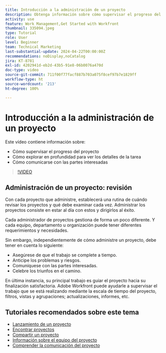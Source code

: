 ```yaml
---
title: Introducción a la administración de un proyecto
description: Obtenga información sobre cómo supervisar el progreso del proyecto, profundizar para ver los detalles de las tareas y cómo comunicarse con las partes interesadas.
activity: use
feature: Work Management,Get Started with Workfront
thumbnail: 335094.jpeg
type: Tutorial
role: User
level: Beginner
team: Technical Marketing
last-substantial-update: 2024-04-22T00:00:00Z
recommendations: noDisplay,noCatalog
jira: KT-8781
exl-id: 4202941d-eb2d-43b5-91e8-06b0076a470d
doc-type: video
source-git-commit: 711f00f77facf887b703a075f8cef97b7e1829ff
workflow-type: ht
source-wordcount: '213'
ht-degree: 100%

---
```


# Introducción a la administración de un proyecto

Este vídeo contiene información sobre:

* Cómo supervisar el progreso del proyecto
* Cómo explorar en profundidad para ver los detalles de la tarea
* Cómo comunicarse con las partes interesadas

>[!VIDEO](https://video.tv.adobe.com/v/335094/?quality=12&learn=on)

## Administración de un proyecto: revisión

Con cada proyecto que administre, establecerá una rutina de cuándo revisar los proyectos y qué debe examinar cada vez. Administrar los proyectos consiste en estar al día con estos y dirigirlos al éxito.

Cada administrador de proyectos gestiona de forma un poco diferente. Y cada equipo, departamento u organización puede tener diferentes requerimientos y necesidades.

Sin embargo, independientemente de cómo administre un proyecto, debe tener en cuenta lo siguiente:

* Asegúrese de que el trabajo se complete a tiempo.
* Anticipe los problemas y riesgos.
* Comuníquese con las partes interesadas.
* Celebre los triunfos en el camino.

En última instancia, su principal trabajo es guiar el proyecto hacia su finalización satisfactoria. Adobe Workfront puede ayudarle a supervisar el trabajo que se está realizando mediante la escala de tiempo del proyecto, filtros, vistas y agrupaciones; actualizaciones, informes, etc.

<!---
learn more urls
3 universal principles of project management
What is a project manager?
Project management knowledge areas
9 best practices for effective project management
10 work management problems and how to solve them
--->

## Tutoriales recomendados sobre este tema

* [Lanzamiento de un proyecto](https://experienceleague.adobe.com/es/docs/workfront-learn/tutorials-workfront/manage-work/projects/take-a-project-live.md)
* [Encontrar proyectos](https://experienceleague.adobe.com/en/docs/workfront-learn/tutorials-workfront/manage-work/projects/find-projects.md)
* [Compartir un proyecto](https://experienceleague.adobe.com/en/docs/workfront-learn/tutorials-workfront/manage-work/projects/share-a-project.md)
* [Información sobre el equipo del proyecto](https://experienceleague.adobe.com/en/docs/workfront-learn/tutorials-workfront/manage-work/projects/understand-the-project-team.md)
* [Comprender la comunicación del proyecto](https://experienceleague.adobe.com/en/docs/workfront-learn/tutorials-workfront/manage-work/projects/understand-project-communication.md)
